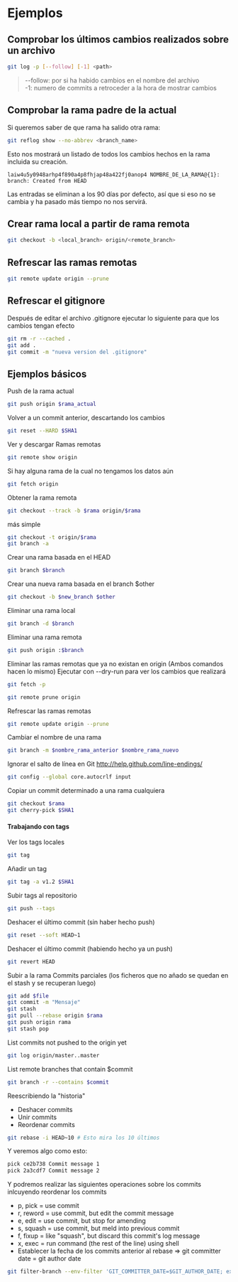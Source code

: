 # Ejemplos

## Comprobar los últimos cambios realizados sobre un archivo
````bash
git log -p [--follow] [-1] <path>
````
> --follow: por si ha habido cambios en el nombre del archivo  
> -1: numero de commits a retroceder a la hora de mostrar cambios

## Comprobar la rama padre de la actual

​Si queremos saber de que rama ha salido otra rama:
​
````bash
git reflog show --no-abbrev <branch_name>
````

Esto nos mostrará un listado de todos los cambios hechos en la rama incluida su creación.

````
laiw4u5y0948arhp4f890a4p8fhjap48a422fj0anop4 NOMBRE_DE_LA_RAMA@{1}: branch: Created from HEAD
````

Las entradas se eliminan a los 90 días por defecto, así que si eso no se cambia y ha pasado más tiempo no nos servirá.

## Crear rama local a partir de rama remota

````bash
git checkout -b <local_branch> origin/<remote_branch>
````

## Refrescar las ramas remotas

````bash
git remote update origin --prune
````

## Refrescar el gitignore

Después de editar el archivo .gitignore ejecutar lo siguiente para que los cambios tengan efecto

````bash
git rm -r --cached .
git add .
git commit -m "nueva version del .gitignore"
````

## Ejemplos básicos

Push de la rama actual

```bash
git push origin $rama_actual
```

Volver a un commit anterior, descartando los cambios

```bash
git reset --HARD $SHA1
```

Ver y descargar Ramas remotas

```bash
git remote show origin
```

Si hay alguna rama de la cual no tengamos los datos aún

```bash
git fetch origin
```

Obtener la rama remota

```bash
git checkout --track -b $rama origin/$rama
```

más simple

```bash
git checkout -t origin/$rama
git branch -a
```

Crear una rama basada en el HEAD

```bash
git branch $branch
```

Crear una nueva rama basada en el branch $other

```bash
git checkout -b $new_branch $other
```

Eliminar una rama local

```bash
git branch -d $branch
```

Eliminar una rama remota

```bash
git push origin :$branch
```

Eliminar las ramas remotas que ya no existan en origin (Ambos comandos hacen lo mismo)
Ejecutar con --dry-run para ver los cambios que realizará

```bash
git fetch -p
```

```bash
git remote prune origin
```

Refrescar las ramas remotas

```bash
git remote update origin --prune
```

Cambiar el nombre de una rama

```bash
git branch -m $nombre_rama_anterior $nombre_rama_nuevo
```

Ignorar el salto de línea en Git http://help.github.com/line-endings/

```bash
git config --global core.autocrlf input
```

Copiar un commit determinado a una rama cualquiera

```bash
git checkout $rama
git cherry-pick $SHA1
```

#### Trabajando con tags
Ver los tags locales

```bash
git tag
```

Añadir un tag

```bash
git tag -a v1.2 $SHA1
```

Subir tags al repositorio

```bash
git push --tags
```

Deshacer el último commit (sin haber hecho push)

```bash
git reset --soft HEAD~1
```

Deshacer el último commit (habiendo hecho ya un push)

```bash
git revert HEAD
```

Subir a la rama Commits parciales (los ficheros que no añado se quedan en el stash y se recuperan luego)

```bash
git add $file
git commit -m "Mensaje"
git stash
git pull --rebase origin $rama
git push origin rama
git stash pop
```

List commits not pushed to the origin yet

```bash
git log origin/master..master
```

List remote branches that contain $commit

```bash
git branch -r --contains $commit
```

Reescribiendo la "historia"

* Deshacer commits
* Unir commits
* Reordenar commits

```bash
git rebase -i HEAD~10 # Esto mira los 10 últimos
```

Y veremos algo como esto:

```bash
pick ce2b738 Commit message 1
pick 2a3cdf7 Commit message 2
```

Y podremos realizar las siguientes operaciones sobre los commits inlcuyendo reordenar los commits

* p, pick = use commit
* r, reword = use commit, but edit the commit message
* e, edit = use commit, but stop for amending
* s, squash = use commit, but meld into previous commit
* f, fixup = like "squash", but discard this commit's log message
* x, exec = run command (the rest of the line) using shell
* Establecer la fecha de los commits anterior al rebase => git committer date = git author date

```bash
git filter-branch --env-filter 'GIT_COMMITTER_DATE=$GIT_AUTHOR_DATE; export GIT_COMMITTER_DATE' <sha1>..HEAD
```